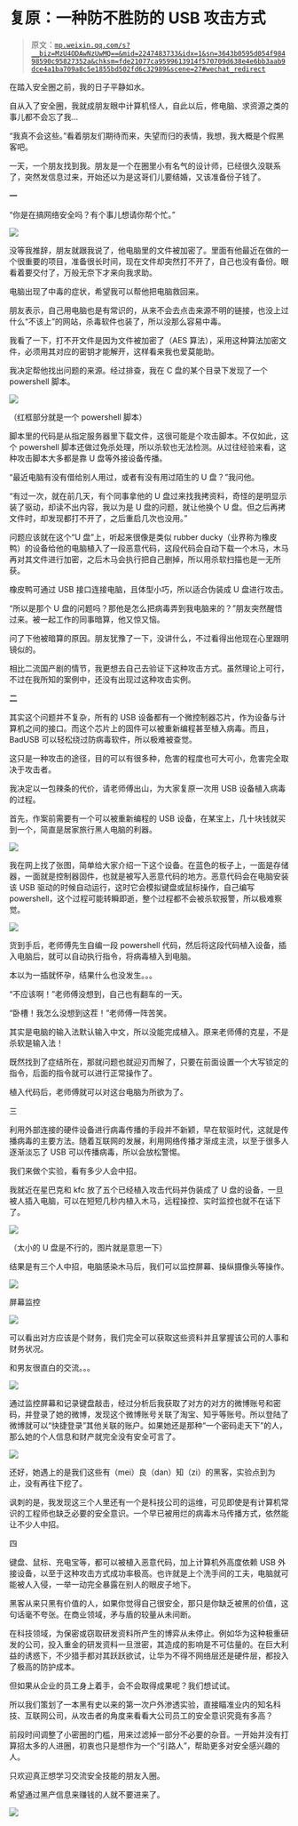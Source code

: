 # 复原：一种防不胜防的 USB 攻击方式

> 原文：[`mp.weixin.qq.com/s?__biz=MzU4ODAwNzUwMQ==&mid=2247483733&idx=1&sn=3643b0595d054f98498590c95827352a&chksm=fde21077ca9599613914f570709d638e4e6bb3aab9dce4a1ba709a8c5e1855bd502fd6c32989&scene=27#wechat_redirect`](http://mp.weixin.qq.com/s?__biz=MzU4ODAwNzUwMQ==&mid=2247483733&idx=1&sn=3643b0595d054f98498590c95827352a&chksm=fde21077ca9599613914f570709d638e4e6bb3aab9dce4a1ba709a8c5e1855bd502fd6c32989&scene=27#wechat_redirect)

<inherit>在踏入安全圈之前，我的日子平静如水。</inherit>

<inherit>自从入了安全圈，我就成朋友眼中计算机怪人，自此以后，修电脑、求资源之类的事儿都不会忘了我...</inherit>

<inherit>“我真不会这些。”看着朋友们期待而来，失望而归的表情，我想，我大概是个假黑客吧。</inherit>

<inherit>一天，一个朋友找到我。朋友是一个在圈里小有名气的设计师，已经很久没联系了，突然发信息过来，开始还以为是这哥们儿要结婚，又该准备份子钱了。</inherit>

<inherit>**一**</inherit>

<inherit>“你是在搞网络安全吗？有个事儿想请你帮个忙。”</inherit>

<inherit>![](img/893e15f82e23413b26b6edbee579c718.jpg)</inherit> 

<inherit>没等我推辞，朋友就跟我说了，他电脑里的文件被加密了。里面有他最近在做的一个很重要的项目，准备很长时间，现在文件却突然打不开了，自己也没有备份。眼看着要交付了，万般无奈下才来向我求助。</inherit>

电脑出现了中毒的症状，希望我可以帮他把电脑救回来。

<inherit>朋友表示，自己用电脑也是有常识的，从来不会去点击来源不明的链接，也没上过什么“不该上”的网站，杀毒软件也装了，所以没那么容易中毒。</inherit>

<inherit>我看了一下，打不开文件是因为文件被加密了（AES 算法），采用这种算法加密文件，必须用其对应的密钥才能解开，这样看来我也爱莫能助。</inherit>

<inherit>我决定帮他找出问题的来源。经过排查，我在 C 盘的某个目录下发现了一个 powershell 脚本。</inherit>

<inherit>![](img/63087d9aa58eac1f12d0f27aeb839eb1.jpg)</inherit>

<inherit>（红框部分就是一个 powershell 脚本）</inherit>

脚本里的代码是从指定服务器里下载文件，这很可能是个攻击脚本。不仅如此，这个 powershell 脚本还做过免杀处理，所以杀软也无法检测。从过往经验来看，这种攻击脚本大多都是靠 U 盘等外接设备传播。

<inherit>“最近电脑有没有借给别人用过，或者有没有用过陌生的 U 盘？”我问他。</inherit>

<inherit>“有过一次，就在前几天，有个同事拿他的 U 盘过来找我拷资料，奇怪的是明显示装了驱动，却读不出内容，我以为是 U 盘的问题，就让他换个 U 盘。但之后再拷文件时，却发现都打不开了，之后重启几次也没用。”</inherit>

<inherit>问题应该就在这个“U 盘”上，听起来很像是类似 rubber ducky（业界称为橡皮鸭）的设备给他的电脑植入了一段恶意代码，这段代码会自动下载一个木马，木马再对其文件进行加密，之后木马会执行把自己删掉，所以用杀软扫描也是一无所获。</inherit>

<inherit>橡皮鸭可通过 USB 接口连接电脑，且体型小巧，所以适合伪装成 U 盘进行攻击。</inherit>

<inherit>“所以是那个 U 盘的问题吗？那他是怎么把病毒弄到我电脑来的？”朋友突然醒悟过来。被一起工作的同事暗算，他又惊又恼。</inherit>

<inherit>问了下他被暗算的原因。朋友犹豫了一下，没讲什么，不过看得出他现在心里跟明镜似的。</inherit>

<inherit>相比二流国产剧的情节，我更想去自己去验证下这种攻击方式。虽然理论上可行，不过在我所知的案例中，还没有出现过这种攻击实例。</inherit>

<inherit>**二**</inherit>

<inherit>其实这个问题并不复杂，所有的 USB 设备都有一个微控制器芯片，作为设备与计算机之间的接口。而这个芯片上的固件可以被重新编程甚至植入病毒。而且，BadUSB 可以轻松绕过防病毒软件，所以极难被查觉。</inherit>

<inherit>这只是一种攻击的途径，目的可以有很多种，危害的程度也可大可小，危害完全取决于攻击者。</inherit>

<inherit>我决定以一包辣条的代价，请老师傅出山，为大家复原一次用 USB 设备植入病毒的过程。</inherit>

<inherit>首先，作案前需要有一个可以被重新编程的 USB 设备，在某宝上，几十块钱就买到一个，简直是居家旅行黑人电脑的利器。</inherit>

<inherit>![](img/9f7a7d87180eaaee04cfa82f9328dbe3.jpg)</inherit>

<inherit>我在网上找了张图，简单给大家介绍一下这个设备。在蓝色的板子上，一面是存储器，一面就是控制器固件，也就是被写入恶意代码的地方。恶意代码会在电脑安装该 USB 驱动的时候自动运行，这时它会模拟键盘或鼠标操作，自己编写 powershell，这个过程可能转瞬即逝，整个过程都不会被杀软报警，所以极难察觉。</inherit>

<inherit>![](img/4666fc6b43132aca6f90a9acb3e2ad47.jpg)</inherit>

<inherit>货到手后，老师傅先生自编一段 powershell 代码，然后将这段代码植入设备，插入电脑后，就可以自动执行指令，将病毒植入到电脑。</inherit>

<inherit>本以为一插就怀孕，结果什么也没发生。。。</inherit>

<inherit>“不应该啊！”老师傅没想到，自己也有翻车的一天。</inherit>

<inherit>“卧槽！我怎么没想到这茬！”老师傅一阵苦笑。</inherit>

<inherit>其实是电脑的输入法默认输入中文，所以没能完成植入。原来老师傅的克星，不是杀软是输入法！</inherit>

<inherit>既然找到了症结所在，那就问题也就迎刃而解了，只要在前面设置一个大写锁定的指令，后面的指令就可以进行正常操作了。</inherit>

<inherit>植入代码后，老师傅就可以对这台电脑为所欲为了。</inherit>

<inherit>三</inherit>

<inherit>利用外部连接的硬件设备进行病毒传播的手段并不新颖，早在软驱时代，这就是传播病毒的主要方法。随着互联网的发展，利用网络传播才渐成主流，以至于很多人逐渐淡忘了 USB 可以传播病毒，所以会放松警惕。</inherit>

<inherit>我们来做个实验，看有多少人会中招。</inherit>

我就近在星巴克和 kfc 放了五个已经植入攻击代码并伪装成了 U 盘的设备，一旦被人插入电脑，可以在短短几秒内植入木马，远程操控、实时监控也就不在话下了。

<inherit>![](img/b1fb7df6821b0e032e27202e8d1fec09.jpg)</inherit>

<inherit>（太小的 U 盘是不行的，图片就是意思一下）</inherit>

<inherit>结果是有三个人中招，电脑感染木马后，我们可以监控屏幕、操纵摄像头等操作。</inherit>

<inherit>![](img/491a5c15076c6b56a5bc3e0ad554d0f8.jpg)</inherit>

<inherit>屏幕监控</inherit>

<inherit>![](img/4a4523ff24da2f340b42ab793e5bace1.jpg)</inherit>

<inherit>可以看出对方应该是个财务，我们完全可以获取这些资料并且掌握该公司的人事和财务状况。</inherit>

和男友很直白的交流。。。

<inherit>![](img/4eb3291127b1b987279c5b2f2566f837.jpg)</inherit>

通过监控屏幕和记录键盘敲击，经过分析后我获取了对方的对方的微博账号和密码，并登录了她的微博，发现这个微博账号关联了淘宝、知乎等账号。所以登陆了微博就可以“快捷登录”其他关联的账户。如果她还是那种“一个密码走天下”的人，那么她的个人信息和财产就完全没有安全可言了。

<inherit>![](img/43fc04dff692a5439706dd4b88593a00.jpg)</inherit>

还好，她遇上的是我们这些有（mei）良（dan）知（zi）的黑客，实验点到为止，没有再往下挖了。

<inherit>讽刺的是，我发现这三个人里还有一个是科技公司的运维，可见即使是有计算机常识的工程师也缺乏必要的安全意识。一个早已被用烂的病毒木马传播方式，依然能让不少人中招。</inherit>

<inherit>四</inherit>

键盘、鼠标、充电宝等，都可以被植入恶意代码，加上计算机外高度依赖 USB 外接设备，以至于这种攻击方式成功率极高。也许就是上个洗手间的工夫，电脑就可能被人入侵，一举一动完全暴露在别人的眼皮子地下。

<inherit>黑客从来只黑有价值的人，如果你觉得自己很安全，那只是你缺乏被黑的价值，这句话毫不夸张。在商业领域，矛与盾的较量从未间断。</inherit>

<inherit>在科技领域，为保密或窃取研发资料所产生的博弈从未停止。例如华为这种极重研发的公司，投入重金的研发资料一旦泄密，其造成的影响是不可估量的。在巨大利益的诱惑下，不少猎手都对其跃跃欲试，让华为不得不网络层还是硬件层，都投入了极高的防护成本。</inherit>

<inherit>但如果从企业的员工身上着手，会不会取得成果呢？我们想试试。</inherit>

<inherit>所以我们策划了一本黑有史以来的第一次户外渗透实验，直接瞄准业内的知名科技、互联网公司，从攻击者的角度来看看大公司员工的安全意识究竟有多高？</inherit>

前段时间调整了小密圈的门槛，用来过滤掉一部分不必要的杂音。一开始并没有打算招太多的人进圈，初衷也只是想作为一个“引路人”，帮助更多对安全感兴趣的人。

只欢迎真正想学习交流安全技能的朋友入圈。 

希望通过黑产信息来赚钱的人就不要进来了。

<inherit>![](img/3e4e0a9de23bfd9678b1c8631da4fbdb.jpg)</inherit>